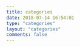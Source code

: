 ```yaml
---
title: categories
date: 2018-07-14 16:54:01
type: "categories"
layout: "categories"
comments: false
---
```

